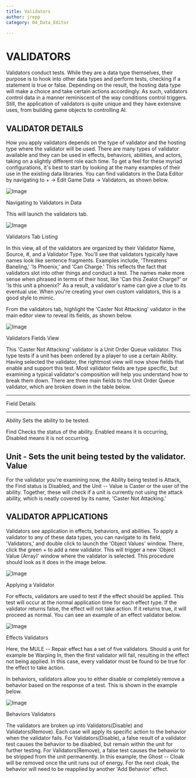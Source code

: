 ```yaml
---
title: Validators
author: jrepp
category: 04_Data_Editor

---
```

VALIDATORS
==========

Validators conduct tests. While they are a data type themselves, their
purpose is to hook into other data types and perform tests, checking if
a statement is true or false. Depending on the result, the hosting data
type will make a choice and take certain actions accordingly. As such,
validators control data in a manner reminiscent of the way conditions
control triggers. Still, the application of validators is quite unique
and they have extensive uses, from building game objects to controlling
AI.

VALIDATOR DETAILS
-----------------

How you apply validators depends on the type of validator and the
hosting type where the validator will be used. There are many types of
validator available and they can be used in effects, behaviors,
abilities, and actors, taking on a slightly different role each time. To
get a feel for these myriad configurations, it's best to start by
looking at the many examples of their use in the existing data
libraries. You can find validators in the Data Editor by navigating to +
-\> Edit Game Data -\> Validators, as shown below.

![Image](./resources/071_Validators1.png)

Navigating to Validators in Data

This will launch the validators tab.

![Image](./resources/071_Validators2.png)

Validators Tab Listing

In this view, all of the validators are organized by their Validator
Name, Source, \#, and a Validator Type. You'll see that validators
typically have names look like sentence fragments. Examples include,
'Threatens Baneling,' 'Is Phoenix,' and 'Can Charge.' This reflects the
fact that validators slot into other things and conduct a test. The
names make more sense when phrased in terms of their host, like 'Can
this Zealot Charge?' or 'Is this unit a phoenix?' As a result, a
validator's name can give a clue to its eventual use. When you're
creating your own custom validators, this is a good style to mimic.

From the validators tab, highlight the 'Caster Not Attacking' validator
in the main editor view to reveal its fields, as shown below.

![Image](./resources/071_Validators3.png)

Validators Fields View

This 'Caster Not Attacking' validator is a Unit Order Queue validator.
This type tests if a unit has been ordered by a player to use a certain
Ability. Having selected the validator, the rightmost view will now show
fields that enable and support this test. Most validator fields are type
specific, but examining a typical validator's composition will help you
understand how to break them down. There are three main fields to the
Unit Order Queue validator, which are broken down in the table below.

  -----------------------------------------------------------------------
  Field     Details
  --------- -------------------------------------------------------------
  Ability   Sets the ability to be tested.

  Find      Checks the status of the ability. Enabled means it is
            occurring, Disabled means it is not occurring.

  Unit -    Sets the unit being tested by the validator.
  Value     
  -----------------------------------------------------------------------

For the validator you're examining now, the Ability being tested is
Attack, the Find status is Disabled, and the Unit -- Value is Caster or
the user of the ability. Together, these will check if a unit is
currently not using the attack ability, which is neatly covered by its
name, 'Caster Not Attacking.'

VALIDATOR APPLICATIONS
----------------------

Validators see application in effects, behaviors, and abilities. To
apply a validator to any of these data types, you can navigate to its
field, 'Validators,' and double click to launch the 'Object Values'
window. There, click the green + to add a new validator. This will
trigger a new 'Object Value (Array)' window where the validator is
selected. This procedure should look as it does in the image below.

![Image](./resources/071_Validators4.png)

Applying a Validator

For effects, validators are used to test if the effect should be
applied. This test will occur at the normal application time for each
effect type. If the validator returns false, the effect will not take
action. If it returns true, it will proceed as normal. You can see an
example of an effect validator below.

![Image](./resources/071_Validators5.png)

Effects Validators

Here, the MULE -- Repair effect has a set of five validators. Should a
unit for example be Warping In, then the first validator will fail,
resulting in the effect not being applied. In this case, every validator
must be found to be true for the effect to take action.

In behaviors, validators allow you to either disable or completely
remove a behavior based on the response of a test. This is shown in the
example below.

![Image](./resources/071_Validators6.png)

Behaviors Validators

The validators are broken up into Validators(Disable) and
Validators(Remove). Each case will apply its specific action to the
behavior when the validator fails. For Validators(Disable), a false
result of a validator test causes the behavior to be disabled, but
remain within the unit for further testing. For Validators(Remove), a
false test causes the behavior to be stripped from the unit permanently.
In this example, the Ghost -- Cloak will be removed once the unit runs
out of energy. For the next cloak, the behavior will need to be
reapplied by another 'Add Behavior' effect.
